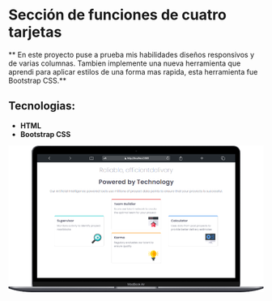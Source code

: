 # Sección de funciones de cuatro tarjetas

** En este proyecto puse a prueba mis habilidades diseños responsivos y de varias columnas. Tambien implemente una nueva herramienta que aprendi para aplicar estilos de una forma mas rapida, esta herramienta fue Bootstrap CSS.**

## Tecnologias:
- **HTML**
- **Bootstrap CSS**

![](./images/seccion-funcion-4-tarjetas.png)